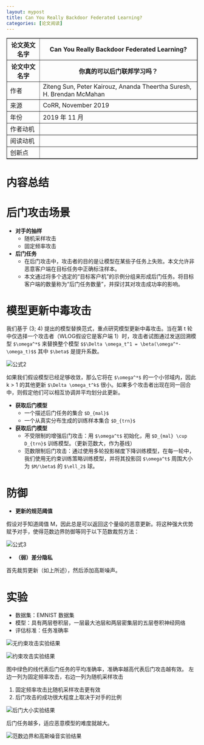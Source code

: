 ```yaml
---
layout: mypost
title: Can You Really Backdoor Federated Learning?
categories: [论文阅读]
---
```


<table border="1">
    <tr>
        <th>论文英文名字</th>
        <th>Can You Really Backdoor Federated Learning?</th>
    </tr>
    <tr>
        <th>论文中文名字</th>
        <th>你真的可以后门联邦学习吗？</th>
    </tr>
    <tr>
        <td>作者</td>
        <td>Ziteng Sun, Peter Kairouz, Ananda Theertha Suresh, H. Brendan McMahan</td>
    </tr>
    <tr>
        <td>来源</td>
        <td>CoRR, November 2019</td>
    </tr>
    <tr>
        <td>年份</td>
        <td>2019 年 11 月</td>
    </tr>
    <tr>
        <td>作者动机</td>
        <td></td>
    </tr>
    <tr>
        <td>阅读动机</td>
        <td></td>
    </tr>
    <tr>
        <td>创新点</td>
        <td></td>
    </tr>
</table>

# 内容总结  

# 后门攻击场景

+ **对手的抽样**
  + 随机采样攻击
  + 固定频率攻击
+ **后门任务**
  + 在后门攻击中，攻击者的目的是让模型在某些子任务上失败。本文允许非恶意客户端在目标任务中正确标注样本。
  + 本文通过将多个选定的“目标客户机”的示例分组来形成后门任务。将目标客户端的数量称为“后门任务数量”，并探讨其对攻击成功率的影响。

# 模型更新中毒攻击

我们基于 (3; 4) 提出的模型替换范式，重点研究模型更新中毒攻击。当在第 t 轮中仅选择一个攻击者（WLOG假设它是客户端 1）时，攻击者试图通过发送回溯模型 `$\omega^*$` 来替换整个模型
`$$\Delta \omega_t^1 = \beta(\omega^*-\omega_t)$$`
其中 `$\beta$` 是提升系数。

![公式2](公式2.png)

如果我们假设模型已经足够收敛，那么它将在 `$\omega^*$` 的一个小邻域内，因此 k > 1 的其他更新 `$\Delta \omega_t^k$` 很小。如果多个攻击者出现在同一回合中，则假定他们可以相互协调并平均划分此更新。

+ **获取后门模型**
  + 一个描述后门任务的集合 `$D_{mal}$`
  + 一个从真实分布生成的训练样本集合 `$D_{trn}$`
+ **获取后门模型**
  + 不受限制的增强后门攻击：用 `$\omega^t$` 初始化，用 `$D_{mal} \cup D_{trn}$` 训练模型。（更新范数大，作为基线）
  + 范数限制后门攻击：通过使用多轮投影梯度下降训练模型，在每一轮中，我们使用无约束训练策略训练模型，并将其投影回 `$\omega^t$` 周围大小为 `$M/\beta$` 的 `$\ell_2$` 球。

# 防御

+ **更新的规范阈值**

假设对手知道阈值 M，因此总是可以返回这个量级的恶意更新。将这种强大优势赋予对手，使得范数边界防御等同于以下范数裁剪方法：

![公式3](公式3.png)

+ **（弱）差分隐私**

首先裁剪更新（如上所述），然后添加高斯噪声。

# 实验

+ 数据集：EMNIST 数据集
+ 模型：具有两层卷积层，一层最大池层和两层密集层的五层卷积神经网络
+ 评估标准：任务准确率

![无约束攻击实验结果](无约束攻击实验结果.png)



![约束攻击实验结果](约束攻击实验结果.png)

图中绿色的线代表后门任务的平均准确率，准确率越高代表后门攻击越有效。
左边一列为固定频率攻击，右边一列为随机采样攻击

1. 固定频率攻击比随机采样攻击更有效
2. 后门攻击的成功很大程度上取决于对手的比例

![后门大小实验结果](后门大小实验结果.png)

后门任务越多，适应恶意模型的难度就越大。

![范数边界和高斯噪音实验结果](范数边界和高斯噪音实验结果.png)
